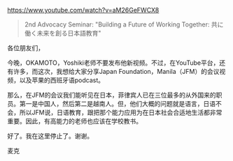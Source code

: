 https://www.youtube.com/watch?v=aM26GeFWCX8

> 2nd Advocacy Seminar: "Building a Future of Working Together: 共に働く未来を創る日本語教育" 

各位朋友们，

今晚，OKAMOTO，Yoshiki老师不要发布他新视频。不过，在YouTube平台，还有许多，而这次，我想给大家分享Japan Foundation，Manila（JFM）的会议视频，以及苹果的西班牙语podcast。

那么，在JFM的会议我们能听见在日本，菲律宾人已在三位最多的从外国来的职员。第一是中国人，然后第二是越南人。但，他们大概的问题就是语言，日语不会，所以JFM说，日语教育，跟把那个能力应用为在日本社会合适地生活都非常重要。因此，有高能力的老师也应该在学校教书。

好了。我在这里停止了。谢谢。

麦克



